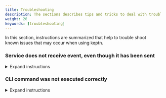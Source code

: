 ```yaml
---
title: Troubleshooting
description: The sections describes tips and tricks to deal with troubles that may occur when using keptn. 
weight: 20
keywords: [troubleshooting]
---
```


In this section, instructions are summarized that help to trouble shoot known issues that may occur when using keptn.

<!-- ## Knative Eventing -->

### Service does not receive event, even though it has been sent
<details><summary>Expand instructions</summary>
<p>

**Investigation:**

1. Check the logs of the *event-broker* using the [keptn's log](../keptnslog/) and looking for the current *keptnContext*, e.g., `keptnContext: 6177178624927956405`
1. The event-broker was not able to send an event to a channel, if the log shows:
    ```
    {"keptnContext":"6177178624927956405","message":"Error while sending request: Error: Request failed with status code 500","keptnService":"eventbroker","logLevel":"ERROR"}
    ```

**Reason:** 

Internal knative problem, seen with knative 0.4

**Solution:** 

1. Re-apply the channel, which should have received the event, e.g., the *problem* channel. The manifest is provided by the event-broker: 
    ```
    kubectl apply -f ./keptn/core/eventbroker/config/problem-channel.yaml
    ```

1. Re-apply the services that have a subscription to this channel, e.g., for the *problem* channel it is the *servicenow-service*: 
    ```
    kubectl apply -f keptn/install/scripts/keptn-services/servicenow-service/config/servicenow-service.yaml
    ```

1. (optional) Delete all pods in the *knative-eventing* namespace:
    ```
    kubectl delete pods --all -n knative-eventing
    ```
</p></details>

<!-- ## Control service is not available -->

### CLI command was not executed correctly
<details><summary>Expand instructions</summary>
<p>

**Investigation:**

The control service is not available at the time when a command was sent by the keptn CLI. 
The resulting response message will look similar to this:

    ```console
    keptn onboard service --project=sockshop --values=values_carts.yaml
    
    Starting to onboard service
    Onboard service was unsuccessful
    Error: Post https://control.keptn.1xx.xxx.xx.xx.xip.io/service: dial tcp: lookup control.keptn.1xx.xxx.xx.xx.xip.io: no such host
    ``` 

**Reason:** 

We are investiagting this problem in issue [#392](https://github.com/keptn/keptn/issues/392).

**Solution:** 

Please wait a couple of minutes for the cluster to recover and try again.
</p>
</details>
